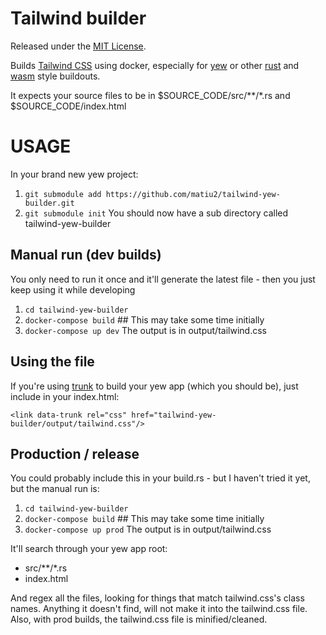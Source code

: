 # Tailwind builder

Released under the [MIT License](LICENSE.txt).

Builds [Tailwind CSS](https://tailwindcss.com/) using docker, especially for [yew](https://github.com/yewstack/yew) or other [rust](https://www.rust-lang.org/) and [wasm](https://webassembly.org/) style buildouts.

It expects your source files to be in $SOURCE_CODE/src/**/*.rs and $SOURCE_CODE/index.html

# USAGE

In your brand new yew project:

 1. `git submodule add https://github.com/matiu2/tailwind-yew-builder.git`
 2. `git submodule init`
     You should now have a sub directory called tailwind-yew-builder 

## Manual run (dev builds)

You only need to run it once and it'll generate the latest file - then you just keep using it while developing

 1. `cd tailwind-yew-builder`
 2. `docker-compose build` ## This may take some time initially
 3. `docker-compose up dev`
    The output is in output/tailwind.css

## Using the file

If you're using [trunk](https://github.com/thedodd/trunk) to build your yew app (which you should be), just include in your index.html:

    <link data-trunk rel="css" href="tailwind-yew-builder/output/tailwind.css"/>


## Production / release

You could probably include this in your build.rs - but I haven't tried it yet, but the manual run is:

 1. `cd tailwind-yew-builder`
 2. `docker-compose build` ## This may take some time initially
 3. `docker-compose up prod`
    The output is in output/tailwind.css

It'll search through your yew app root:

 * src/**/*.rs
 * index.html

And regex all the files, looking for things that match tailwind.css's class names. Anything it doesn't find, will not make it into the tailwind.css file. Also, with prod builds, the tailwind.css file is minified/cleaned.
